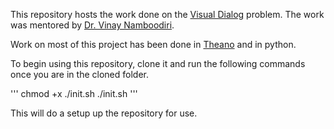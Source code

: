 This repository hosts the work done on the [Visual Dialog](http://visualdialog.org/) problem. The work was mentored by [Dr. Vinay Namboodiri](http://www.cse.iitk.ac.in/users/vinaypn/).

Work on most of this project has been done in [Theano](http://deeplearning.net/software/theano/) and in python.

To begin using this repository, clone it and run the following commands once you are in the cloned folder.

'''
chmod +x ./init.sh
./init.sh
'''

This will do a setup up the repository for use.